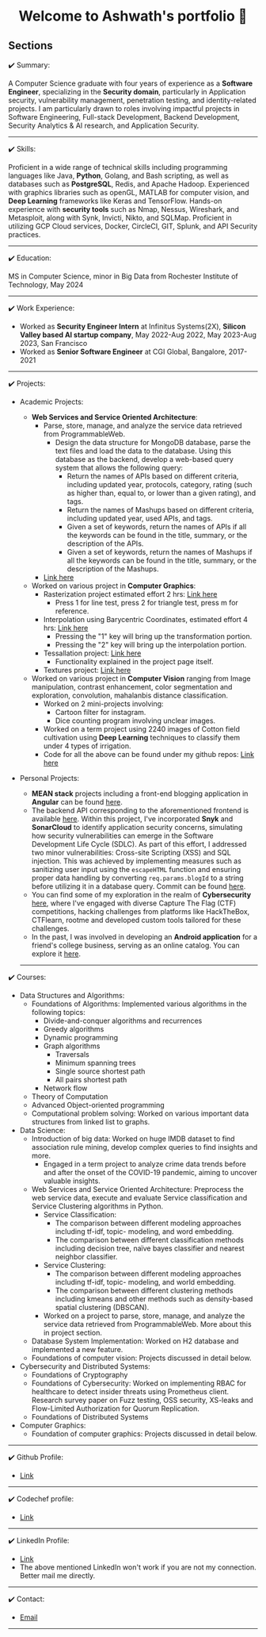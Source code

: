 <h1 align="center">Welcome to Ashwath's portfolio 👋</h1>


## Sections

✔️ Summary: 

A Computer Science graduate with four years of experience as a **Software Engineer**, specializing in the **Security domain**, particularly in Application security, vulnerability management, penetration testing, and identity-related projects. I am particularly drawn to roles involving impactful projects in Software Engineering, Full-stack Development, Backend Development, Security Analytics & AI research, and Application Security. 

***

✔️ Skills:

Proficient in a wide range of technical skills including programming languages like Java, **Python**, Golang, and Bash scripting, as well as databases such as **PostgreSQL**, Redis, and Apache Hadoop. Experienced with graphics libraries such as openGL, MATLAB for computer vision, and **Deep Learning** frameworks like Keras and TensorFlow. Hands-on experience with **security tools** such as Nmap, Nessus, Wireshark, and Metasploit, along with Synk, Invicti, Nikto, and SQLMap. Proficient in utilizing GCP Cloud services, Docker, CircleCI, GIT, Splunk, and API Security practices. 

***

✔️ Education: 

MS in Computer Science, minor in Big Data from Rochester Institute of Technology, May 2024

***

✔️ Work Experience: 
- Worked as **Security Engineer Intern** at Infinitus Systems(2X), **Silicon Valley based AI startup company**, May 2022-Aug 2022, May 2023-Aug 2023, San Francisco
- Worked as **Senior Software Engineer** at CGI Global, Bangalore, 2017-2021

***

✔️ Projects: 
- Academic Projects: 
  - **Web Services and Service Oriented Architecture**:
    - Parse, store, manage, and analyze the service data retrieved from ProgrammableWeb.
      - Design the data structure for MongoDB database, parse the text files and load the data to the
database. Using this database as the backend, develop a web-based query system that allows the following query:
        - Return the names of APIs based on different criteria, including updated year,
protocols, category, rating (such as higher than, equal to, or lower than a given
rating), and tags.
        - Return the names of Mashups based on different criteria, including updated year,
used APIs, and tags.
        - Given a set of keywords, return the names of APIs if all the keywords can be found
in the title, summary, or the description of the APIs.
        - Given a set of keywords, return the names of Mashups if all the keywords can be
found in the title, summary, or the description of the Mashups.
    - [Link here](https://github.com/ashwathhalemane/CSCI-724-PA3)
  - Worked on various project in **Computer Graphics**: 
    - Rasterization project estimated effort 2 hrs: [Link here](https://ashwathhalemane.github.io/CSCI610-Assignment2) 
      - Press 1 for line test, press 2 for  triangle test, press m for reference.
    - Interpolation using Barycentric Coordinates, estimated effort 4 hrs: [Link here](https://ashwathhalemane.github.io/CSCI610-Assignment3)
      - Pressing the "1" key will bring up the transformation portion.
      - Pressing the "2" key will bring up the interpolation portion.
    - Tessallation project: [Link here](https://ashwathhalemane.github.io/CSCI610-Assignment4/assn4-tessellation.html)
      - Functionality explained in the project page itself.
    - Textures project: [Link here](https://ashwathhalemane.github.io/csci610-assn7/assn7-textures.html)
  - Worked on various project in **Computer Vision** ranging from Image manipulation, contrast enhancement, color segmentation and exploration, convolution, mahalanbis distance classification.
    - Worked on 2 mini-projects involving:
      - Cartoon filter for instagram.
      - Dice counting program involving unclear images.
    - Worked on a term project using 2240 images of Cotton field cultivation using **Deep Learning** techniques to classify them under 4 types of irrigation. 
    - Code for all the above can be found under my github repos: [Link here](https://github.com/ashwathhalemane/CSCI-631-Computer-Vision)

- Personal Projects:
  - **MEAN stack** projects including a front-end blogging application in **Angular** can be found [here](https://github.com/ashwathhalemane/Angular-7-Blog-App-).  
  - The backend API corresponding to the aforementioned frontend is available [here](https://github.com/ashwathhalemane/REST-API-Blog-app). Within this project, I've incorporated **Snyk** and **SonarCloud** to identify application security concerns, simulating how security vulnerabilities can emerge in the Software Development Life Cycle (SDLC). As part of this effort, I addressed two minor vulnerabilities: Cross-site Scripting (XSS) and SQL injection. This was achieved by implementing measures such as sanitizing user input using the `escapeHTML` function and ensuring proper data handling by converting `req.params.blogId` to a string before utilizing it in a database query. Commit can be found [here](https://github.com/ashwathhalemane/REST-API-Blog-app/commit/b3f3e5f6b93fa26087ccb23d4f31b043371a92ca).   
  - You can find some of my exploration in the realm of **Cybersecurity** [here](https://github.com/ashwathhalemane/hacking-exercise), where I've engaged with diverse Capture The Flag (CTF) competitions, hacking challenges from platforms like HackTheBox, CTFlearn, rootme and developed custom tools tailored for these challenges.
  - In the past, I was involved in developing an **Android application** for a friend's college business, serving as an online catalog. You can explore it [here](https://play.google.com/store/apps/details?id=com.tattooswag.ashwath.newtattooswag).

  ***

✔️ Courses:
- Data Structures and Algorithms: 
  - Foundations of Algorithms: Implemented various algorithms in the following topics: 
    - Divide-and-conquer algorithms and recurrences
    - Greedy algorithms
    - Dynamic programming
    - Graph algorithms
      - Traversals
      - Minimum spanning trees
      - Single source shortest path
      - All pairs shortest path
    - Network flow
  - Theory of Computation
  - Advanced Object-oriented programming
  - Computational problem solving: Worked on various important data structures from linked list to graphs. 
- Data Science: 
  - Introduction of big data: Worked on huge IMDB dataset to find association rule mining, develop complex queries to find insights and more.
    - Engaged in a term project to analyze crime data trends before and after the onset of the COVID-19 pandemic, aiming to uncover valuable insights.  
  - Web Services and Service Oriented Architecture: Preprocess the web service data, execute and evaluate Service classification and Service Clustering algorithms in Python.
    - Service Classification: 
      - The comparison between different modeling approaches including tf-idf, topic-
  modeling, and word embedding.
      - The comparison between different classification methods including decision tree,
  naïve bayes classifier and nearest neighbor classifier.
    - Service Clustering:
      - The comparison between different modeling approaches including tf-idf, topic-
  modeling, and world embedding.
      - The comparison between different clustering methods including kmeans and
  other methods such as density-based spatial clustering (DBSCAN).
    - Worked on a project to parse, store, manage, and analyze the
service data retrieved from ProgrammableWeb. More about this in project section. 
  - Database System Implementation: Worked on H2 database and implemented a new feature. 
  - Foundations of computer vision: Projects discussed in detail below. 
- Cybersecurity and Distributed Systems:
  - Foundations of Cryptography
  - Foundations of Cybersecurity: Worked on implementing RBAC for healthcare to detect insider threats using Prometheus client. Research survey paper on Fuzz testing, OSS security, XS-leaks and Flow-Limited Authorization for Quorum Replication.  
  - Foundations of Distributed Systems
- Computer Graphics:
  - Foundation of computer graphics: Projects discussed in detail below. 



***

✔️ Github Profile: 
- [Link](https://github.com/ashwathhalemane)

***

✔️ Codechef profile:
- [Link](https://www.codechef.com/users/ashwa)

***

✔️ LinkedIn Profile: 
- [Link](https://www.linkedin.com/in/ashwath-s-halemane/)
- The above mentioned LinkedIn won't work if you are not my connection. Better mail me directly. 

***

✔️ Contact:
  - [Email](mailto:ah7387@rit.edu) 

***


  

<!-- ## Technologies Used

-   [Next.js](https://nextjs.org/)
-   [axios](https://www.npmjs.com/package/axios)
-   [reactstrap](https://reactstrap.github.io/)
-   [react-reveal](https://www.react-reveal.com/)
-   [react-lottie](https://www.npmjs.com/package/react-lottie)
-   [react-easy-emoji](https://github.com/appfigures/react-easy-emoji)
-   [react-headroom](https://github.com/KyleAMathews/react-headroom)
-   [color-thief](https://github.com/lokesh/color-thief) -->
